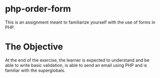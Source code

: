 # php-order-form
This is an assignment meant to familiarize yourself with the use of forms in PHP.

# The Objective
At the end of the exercise, the learner is expected to understand and be able to write basic validation, is able to send an email using PHP and is familiar with the superglobals.
